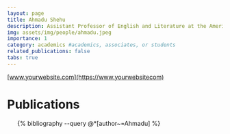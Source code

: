 ```yaml
---
layout: page
title: Ahmadu Shehu
description: Assistant Professor of English and Literature at the American University of Nigeria, Yola
img: assets/img/people/ahmadu.jpeg
importance: 1
category: academics #academics, associates, or students
related_publications: false
tabs: true
---
```


[www.yourwebsite.com](https://www.yourwebsitecom)

# Publications

<ul>
  {% bibliography --query @*[author~=Ahmadu] %}
</ul>
